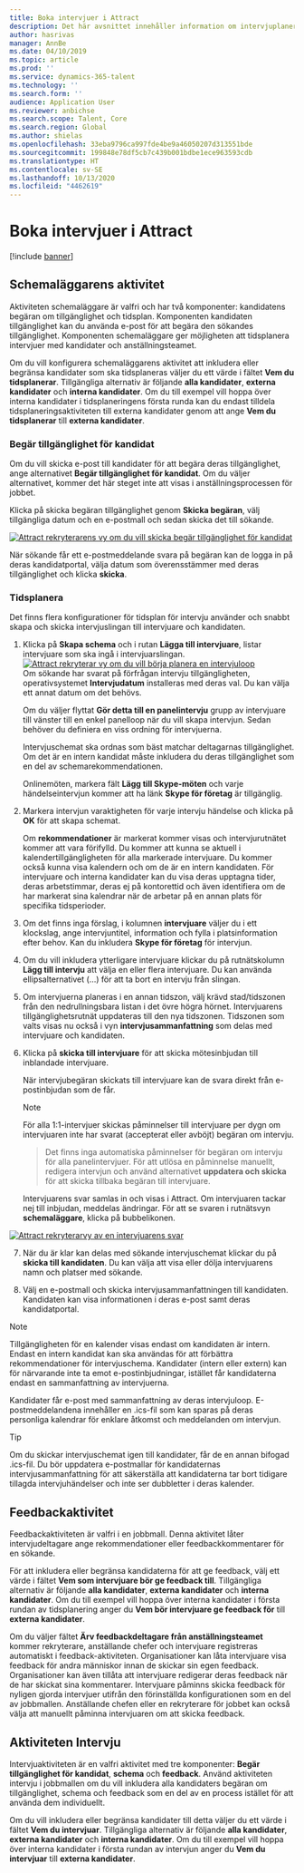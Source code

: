 ```yaml
---
title: Boka intervjuer i Attract
description: Det här avsnittet innehåller information om intervjuplanering och återrapportering aktiviteter i Attract.
author: hasrivas
manager: AnnBe
ms.date: 04/10/2019
ms.topic: article
ms.prod: ''
ms.service: dynamics-365-talent
ms.technology: ''
ms.search.form: ''
audience: Application User
ms.reviewer: anbichse
ms.search.scope: Talent, Core
ms.search.region: Global
ms.author: shielas
ms.openlocfilehash: 33eba9796ca997fde4be9a46050207d313551bde
ms.sourcegitcommit: 199848e78df5cb7c439b001bdbe1ece963593cdb
ms.translationtype: HT
ms.contentlocale: sv-SE
ms.lasthandoff: 10/13/2020
ms.locfileid: "4462619"
---
```

# <a name="schedule-interviews-in-attract"></a>Boka intervjuer i Attract

[!include [banner](includes/banner.md)]

## <a name="scheduler-activity"></a>Schemaläggarens aktivitet

Aktiviteten schemaläggare är valfri och har två komponenter: kandidatens begäran om tillgänglighet och tidsplan. Komponenten kandidaten tillgänglighet kan du använda e-post för att begära den sökandes tillgänglighet. Komponenten schemaläggare ger möjligheten att tidsplanera intervjuer med kandidater och anställningsteamet.

Om du vill konfigurera schemaläggarens aktivitet att inkludera eller begränsa kandidater som ska tidsplaneras väljer du ett värde i fältet **Vem du tidsplanerar**. Tillgängliga alternativ är följande **alla kandidater**, **externa kandidater** och **interna kandidater**. Om du till exempel vill hoppa över interna kandidater i tidsplaneringens första runda kan du endast tilldela tidsplaneringsaktiviteten till externa kandidater genom att ange **Vem du tidsplanerar** till **externa kandidater**.

### <a name="candidate-availability-request"></a>Begär tillgänglighet för kandidat

Om du vill skicka e-post till kandidater för att begära deras tillgänglighet, ange alternativet **Begär tillgänglighet för kandidat**. Om du väljer alternativet, kommer det här steget inte att visas i anställningsprocessen för jobbet.

Klicka på skicka begäran tillgänglighet genom **Skicka begäran**, välj tillgängliga datum och en e-postmall och sedan skicka det till sökande.

[![Attract rekryterarens vy om du vill skicka begär tillgänglighet för kandidat](./media/scheduler-candidate-request.png)](./media/scheduler-candidate-request.png)

När sökande får ett e-postmeddelande svara på begäran kan de logga in på deras kandidatportal, välja datum som överensstämmer med deras tillgänglighet och klicka **skicka**.

### <a name="schedule"></a>Tidsplanera
Det finns flera konfigurationer för tidsplan för intervju använder och snabbt skapa och skicka intervjuslingan till intervjuare och kandidaten.

1. Klicka på **Skapa schema** och i rutan **Lägga till intervjuare**, listar intervjuare som ska ingå i intervjuarslingan.
[![Attract rekryterar vy om du vill börja planera en intervjuloop](./media/schedule-start-over.png)](./media/schedule-start-over.png)   
    Om sökande har svarat på förfrågan intervju tillgängligheten, operativsystemet **Intervjudatum** installeras med deras val. Du kan välja ett annat datum om det behövs.
    
    Om du väljer flyttat **Gör detta till en panelintervju** grupp av intervjuare till vänster till en enkel panelloop när du vill skapa intervjun. Sedan behöver du definiera en viss ordning för intervjuerna.
    
    Intervjuschemat ska ordnas som bäst matchar deltagarnas tillgänglighet. Om det är en intern kandidat måste inkludera du deras tillgänglighet som en del av schemarekommendationen.
    
    Onlinemöten, markera fält **Lägg till Skype-möten** och varje händelseintervjun kommer att ha länk **Skype för företag** är tillgänglig.

2. Markera intervjun varaktigheten för varje intervju händelse och klicka på **OK** för att skapa schemat.

    Om **rekommendationer** är markerat kommer visas och intervjurutnätet kommer att vara förifylld. Du kommer att kunna se aktuell i kalendertillgängligheten för alla markerade intervjuare. Du kommer också kunna visa kalendern och om de är en intern kandidaten. För intervjuare och interna kandidater kan du visa deras upptagna tider, deras arbetstimmar, deras ej på kontorettid och även identifiera om de har markerat sina kalendrar när de arbetar på en annan plats för specifika tidsperioder. 

3. Om det finns inga förslag, i kolumnen **intervjuare** väljer du i ett klockslag, ange intervjuntitel, information och fylla i platsinformation efter behov. Kan du inkludera **Skype för företag** för intervjun.

4. Om du vill inkludera ytterligare intervjuare klickar du på rutnätskolumn **Lägg till intervju** att välja en eller flera intervjuare. Du kan använda ellipsalternativet (...) för att ta bort en intervju från slingan.
    
5. Om intervjuerna planeras i en annan tidszon, välj krävd stad/tidszonen från den nedrullningsbara listan i det övre högra hörnet. Intervjuarens tillgänglighetsrutnät uppdateras till den nya tidszonen. Tidszonen som valts visas nu också i vyn **intervjusammanfattning** som delas med intervjuare och kandidaten. 

6. Klicka på **skicka till intervjuare** för att skicka mötesinbjudan till inblandade intervjuare.

    När intervjubegäran skickats till intervjuare kan de svara direkt från e-postinbjudan som de får.

    >[!NOTE]
    > För alla 1:1-intervjuer skickas påminnelser till intervjuare per dygn om intervjuaren inte har svarat (accepterat eller avböjt) begäran om intervju.

    > Det finns inga automatiska påminnelser för begäran om intervju för alla panelintervjuer. För att utlösa en påminnelse manuellt, redigera intervjun och använd alternativet **uppdatera och skicka** för att skicka tillbaka begäran till intervjuare.

    Intervjuarens svar samlas in och visas i Attract. Om intervjuaren tackar nej till inbjudan, meddelas ändringar. För att se svaren i rutnätsvyn **schemaläggare**, klicka på bubbelikonen.

[![Attract rekryterarvy av en intervjuarens svar](./media/schedule-interviewer-response2.png)](./media/schedule-interviewer-response2.png)

7. När du är klar kan delas med sökande intervjuschemat klickar du på **skicka till kandidaten**. Du kan välja att visa eller dölja intervjuarens namn och platser med sökande.

8. Välj en e-postmall och skicka intervjusammanfattningen till kandidaten. Kandidaten kan visa informationen i deras e-post samt deras kandidatportal.
    
>[!NOTE] 
> Tillgängligheten för en kalender visas endast om kandidaten är intern. Endast en intern kandidat kan ska användas för att förbättra rekommendationer för intervjuschema. Kandidater (intern eller extern) kan för närvarande inte ta emot e-postinbjudningar, istället får kandidaterna endast en sammanfattning av intervjuerna.

Kandidater får e-post med sammanfattning av deras intervjuloop. E-postmeddelandena innehåller en .ics-fil som kan sparas på deras personliga kalendrar för enklare åtkomst och meddelanden om intervjun.

>[!TIP] 
> Om du skickar intervjuschemat igen till kandidater, får de en annan bifogad .ics-fil. Du bör uppdatera e-postmallar för kandidaternas intervjusammanfattning för att säkerställa att kandidaterna tar bort tidigare tillagda intervjuhändelser och inte ser dubbletter i deras kalender. 

## <a name="feedback-activity"></a>Feedbackaktivitet

Feedbackaktiviteten är valfri i en jobbmall. Denna aktivitet låter intervjudeltagare ange rekommendationer eller feedbackkommentarer för en sökande. 

För att inkludera eller begränsa kandidaterna för att ge feedback, välj ett värde i fältet **Vem som intervjuare bör ge feedback till**.  Tillgängliga alternativ är följande **alla kandidater**, **externa kandidater** och **interna kandidater**. Om du till exempel vill hoppa över interna kandidater i första rundan av tidsplanering anger du **Vem bör intervjuare ge feedback för** till **externa kandidater**.

Om du väljer fältet **Ärv feedbackdeltagare från anställningsteamet** kommer rekryterare, anställande chefer och intervjuare registreras automatiskt i feedback-aktiviteten. Organisationer kan låta intervjuare visa feedback för andra människor innan de skickar sin egen feedback. Organisationer kan även tillåta att intervjuare redigerar deras feedback när de har skickat sina kommentarer. Intervjuare påminns skicka feedback för nyligen gjorda intervjuer utifrån den förinställda konfigurationen som en del av jobbmallen. Anställande chefen eller en rekryterare för jobbet kan också välja att manuellt påminna intervjuaren om att skicka feedback.

## <a name="interview-activity"></a>Aktiviteten Intervju

Intervjuaktiviteten är en valfri aktivitet med tre komponenter: **Begär tillgänglighet för kandidat**, **schema** och **feedback**. Använd aktiviteten intervju i jobbmallen om du vill inkludera alla kandidaters begäran om tillgänglighet, schema och feedback som en del av en process istället för att använda dem individuellt.

Om du vill inkludera eller begränsa kandidater till detta väljer du ett värde i fältet **Vem du intervjuar**. Tillgängliga alternativ är följande **alla kandidater**, **externa kandidater** och **interna kandidater**. Om du till exempel vill hoppa över interna kandidater i första rundan av intervjun anger du **Vem du intervjuar** till **externa kandidater**.
